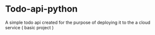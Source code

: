 # Todo-api-python
A simple todo api created for the purpose of deploying it to the a cloud service ( basic project )

